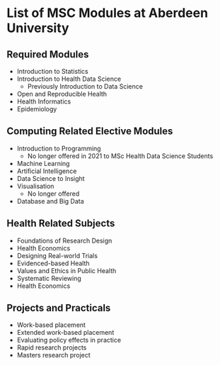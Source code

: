 # List of MSC Modules at Aberdeen University
## Required Modules
* Introduction to Statistics
* Introduction to Health Data Science
  + Previously Introduction to Data Science
* Open and Reproducible Health
* Health Informatics
* Epidemiology
## Computing Related Elective Modules
* Introduction to Programming
  + No longer offered in 2021 to MSc Health Data Science Students
* Machine Learning
* Artificial Intelligence
* Data Science to Insight
* Visualisation
  + No longer offered
* Database and Big Data
## Health Related Subjects
* Foundations of Research Design
* Health Economics
* Designing Real-world Trials
* Evidenced-based Health
* Values and Ethics in Public Health
* Systematic Reviewing
* Health Economics
## Projects and Practicals
* Work-based placement 
* Extended work-based placement
* Evaluating policy effects in practice
* Rapid research projects
* Masters research project
